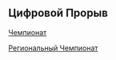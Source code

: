 <h2>Цифровой Прорыв</h2>

[Чемпионат](https://drive.google.com/file/d/1FFFVOpWLMpwyqq4oFeM13PqoY0Wp-Vng/view?usp=sharing)

[Региональный Чемпионат](https://hacks-ai.ru/championships/758240)
